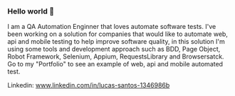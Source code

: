 ### Hello world 👋

  I am a QA Automation Enginner that loves automate software tests. I've been working on a solution for companies that would like to automate web, api and mobile testing to help improve software quality, in this  solution I'm using some tools and development approach such as BDD, Page Object, Robot Framework, Selenium, Appium, RequestsLibrary and Browsersatck. Go to my "Portfolio" to see an example of web, api and mobile automated test.
  
  Linkedin:  www.linkedin.com/in/lucas-santos-1346986b
